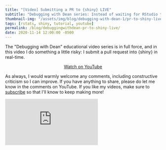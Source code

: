 ```yaml
---
title: "[Video] Submitting a PR to {shiny} LIVE"
subtitle: "Debugging with Dean series: Instead of waiting for RStudio to fix a bug I found, I made a pull request to fix the issue, and recorded the entire process"
thumbnail-img: "/assets/img/blog/debugging-with-dean-1/pr-to-shiny-live.png"
tags: [rstats, shiny, tutorial, youtube]
permalink: /blog/debuggingwithdean-pr-to-shiny-live/
date: 2020-11-14 12:00:00 -0500
---
```


The "Debugging with Dean" educational video series is in full force, and in this video I do something a little risky: I submit a pull request into {shiny} in real-time. 

<div style="text-align:center;">
  <a class="btn btn-lg btn-cta" href="https://youtu.be/4gfE5BXXj-c"><i class="fab fa-youtube"></i> Watch on YouTube</a>
</div>

As always, I would warmly welcome any comments, including constructive criticism so I can improve. If you have anything to share, please do let me know in the comments on YouTube. If you like my videos, make sure to [subscribe](https://www.youtube.com/c/daattali?sub_confirmation=1) so that I'll know to keep making more!

<div class="youtube-embed-container">
<iframe src="https://www.youtube-nocookie.com/embed/4gfE5BXXj-c" frameborder="0" allow="accelerometer; autoplay; clipboard-write; encrypted-media; gyroscope; picture-in-picture" allowfullscreen></iframe>
</div>

